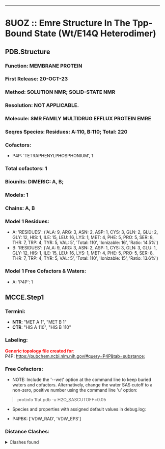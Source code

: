 ---
# 8UOZ :: Emre Structure In The Tpp-Bound State (Wt/E14Q Heterodimer)
## PDB.Structure
### Function: MEMBRANE PROTEIN
### First Release: 20-OCT-23
### Method: SOLUTION NMR; SOLID-STATE NMR
### Resolution: NOT APPLICABLE.
### Molecule: SMR FAMILY MULTIDRUG EFFLUX PROTEIN EMRE
### Seqres Species: Residues: A:110, B:110; Total: 220
### Cofactors:
  - P4P:
 'TETRAPHENYLPHOSPHONIUM', 1

### Total cofactors: 1
### Biounits: DIMERIC: A, B;
### Models: 1
### Chains: A, B
### Model 1 Residues:
  - A:
 'RESIDUES': ('ALA: 9, ARG: 3, ASN: 2, ASP: 1, CYS: 3, GLN: 2, GLU: 2, GLY: 12, HIS: 1, ILE: 15, LEU: 16, LYS: 1, MET: 4, PHE: 5, PRO: 5, SER: 8, THR: 7, TRP: 4, TYR: 5, VAL: 5', 'Total: 110', 'Ionizable: 16',
              'Ratio: 14.5%')
  - B:
 'RESIDUES': ('ALA: 9, ARG: 3, ASN: 2, ASP: 1, CYS: 3, GLN: 3, GLU: 1, GLY: 12, HIS: 1, ILE: 15, LEU: 16, LYS: 1, MET: 4, PHE: 5, PRO: 5, SER: 8, THR: 7, TRP: 4, TYR: 5, VAL: 5', 'Total: 110', 'Ionizable: 15',
              'Ratio: 13.6%')

### Model 1 Free Cofactors & Waters:
  - A:
 'P4P': 1

## MCCE.Step1
### Termini:
 - <strong>NTR</strong>: "MET A   1", "MET B   1"
 - <strong>CTR</strong>: "HIS A 110", "HIS B 110"

### Labeling:
<strong><font color='red'>Generic topology file created for:</font></strong>  
P4P: https://pubchem.ncbi.nlm.nih.gov/#query=P4P&tab=substance; 

### Free Cofactors:
  - NOTE: Include the '--wet' option at the command line to keep buried waters and cofactors. Alternatively, change the water SAS cutoff to a non-zero, positive number using the command line 'u' option:
  > protinfo 1fat.pdb -u H2O_SASCUTOFF=0.05
  - Species and properties with assigned default values in debug.log:

  - P4PBK: ['VDW_RAD', 'VDW_EPS']


### Distance Clashes:
<details><summary>Clashes found</summary>

- d= 1.56: " CA  NTR A   1" to " CB  MET A   1"
- d= 1.55: " CA  NTR B   1" to " CB  MET B   1"

</details>

